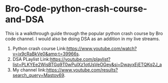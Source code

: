 # Bro-Code-python-crash-course-and-DSA
This is a walkthrough guide through the popular python crash course by Bro code channel. 
I would also be doing DSA as an addition in my live streams.
1. Python crash course Link:https://www.youtube.com/watch?v=ix9cRaBkVe0&amp;t=39966s.
2. DSA PLaylist Link:https://youtube.com/playlist?list=PLKYEe2WisBTGq9T0wPulXz1otUsVeOGey&si=DwayxEjETQKq2J_a
3. My channel link:https://www.youtube.com/results?search_query=Mastov69. 
